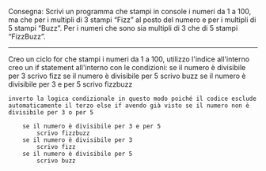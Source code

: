Consegna:
Scrivi un programma che stampi in console i numeri da 1 a 100,
ma che per i multipli di 3 stampi “Fizz” al posto del numero e
per i multipli di 5 stampi “Buzz”.
Per i numeri che sono sia multipli di 3 che di 5 stampi “FizzBuzz”.

______________________________________________________________________

Creo un ciclo for che stampi i numeri da 1 a 100, utilizzo l'indice all'interno
    creo un if statement all'interno con le condizioni:
        se il numero è divisibile per 3
            scrivo fizz
        se il numero è divisibile per 5
            scrivo buzz
        se il numero è divisibile per 3 e per 5
            scrivo fizzbuzz

    inverto la logica condizionale in questo modo poiché il codice esclude automaticamente il terzo else if avendo già visto se il numero non è divisibile per 3 o per 5

        se il numero è divisibile per 3 e per 5
            scrivo fizzbuzz
        se il numero è divisibile per 3
            scrivo fizz
        se il numero è divisibile per 5
            scrivo buzz
     

